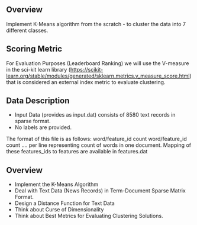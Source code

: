 ## Overview
Implement K-Means algorithm from the scratch - to cluster the data into 7 different classes.

## Scoring Metric
For Evaluation Purposes (Leaderboard Ranking) we will use the V-measure in the sci-kit learn library (https://scikit-learn.org/stable/modules/generated/sklearn.metrics.v_measure_score.html) that is considered an external index metric to evaluate clustering.


## Data Description

- Input Data (provides as input.dat) consists of 8580 text records in sparse format. 
- No labels are provided.

The format of this file is as follows:
word/feature_id count word/feature_id count .... per line
representing count of words in one document. Mapping of these features_ids to features are available in features.dat

## Overview

- Implement the K-Means Algorithm
- Deal with Text Data (News Records) in Term-Document Sparse Matrix Format.
- Design a Distance Function for Text Data
- Think about Curse of Dimensionality
- Think about Best Metrics for Evaluating Clustering Solutions.